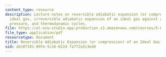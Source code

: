 ```yaml
---
content_type: resource
description: Lecture notes on reversible adiabatic expansion (or compression) of an
  ideal gas, irreversible adiabatic expansion of an ideal gas against a constant external
  pressure, and thermodynamic cycles.
file: https://ol-ocw-studio-app-production.s3.amazonaws.com/courses/5-60-thermodynamics-kinetics-spring-2008/ab10710189fe5c16622dfa772a3c3edd_lec_5.pdf
file_type: application/pdf
resourcetype: Document
title: Reversible Adiabatic Expansion (or compression) of an Ideal Gas
uid: ab107101-89fe-5c16-622d-fa772a3c3edd
---
```

